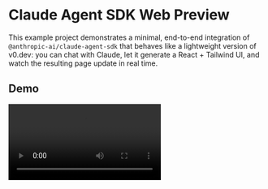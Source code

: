 # Claude Agent SDK Web Preview

This example project demonstrates a minimal, end-to-end integration of `@anthropic-ai/claude-agent-sdk` that behaves like a lightweight version of v0.dev: you can chat with Claude, let it generate a React + Tailwind UI, and watch the resulting page update in real time.

## Demo

<video src="screenshots/claude-code-v0.mp4" controls title="Claude code v0 demo" />

## Key Features
- **Chat-driven UI generation**: A single-page React client streams conversation events over WebSocket and renders Claude's partial responses as they arrive.
- **Live workspace preview**: Each agent session operates inside its own sandbox, and the client mirrors those files into an embedded Sandpack playground for instant feedback.
- **Claude agent orchestration**: The Bun server wraps the Claude Agent SDK, forwards user prompts, and streams tool output back to the browser.
- **Prompt and workspace controls**: The default system prompt lives in `ccsdk/agent-prompt.ts`, while `.agent` stores session workspaces cloned from the `./agent` template directory.

## Project Layout
- `client/`: React interface with chat, message rendering, and the Sandpack-based preview panel.
- `server/`: Bun runtime exposing the WebSocket endpoint (`/ws`) plus REST helpers for workspace sync.
- `ccsdk/`: Claude SDK glue code, including the `AIClient`, `Session` lifecycle manager, and WebSocket handler.
- `shared/`: Cross-runtime TypeScript types for chat messages, attachments, and session state.
- `agent/`: Seed files copied into every new session workspace.
- `.agent/`: Auto-generated at runtime; holds per-session working directories that the agent edits.

## How It Works
1. The browser connects to `ws://localhost:3000/ws`, displays existing session state, and posts user prompts.
2. `server/server.ts` wires the WebSocket to `ccsdk/websocket-handler.ts`, which creates or resumes a `Session`.
3. Each `Session` delegates to `ccsdk/ai-client.ts`, forwarding the user prompt (along with the system prompt from `ccsdk/agent-prompt.ts`) to `@anthropic-ai/claude-agent-sdk`.
4. Streaming responses are broadcast to all subscribers, while filesystem edits are written into `.agent/<sessionId>`.
5. A file watcher reports workspace changes through `workspace_update` messages; the client consumes them and feeds the files into Sandpack for live preview or inspection.

## Getting Started
1. Install Bun (>=1.1) and ensure your `ANTHROPIC_API_KEY` is available in the environment (or an `.env` file that `dotenv` can load).
2. Install dependencies:
   ```bash
   bun install
   ```
3. Start the development server:
   ```bash
   bun run dev
   ```
   The UI is available at `http://localhost:3000`, and the WebSocket endpoint lives at `ws://localhost:3000/ws`.

### Additional Commands
- Run the production build: `bun run build`
- Execute tests: `bun run test`
- Watch tests: `bun run test:watch`
- Coverage report: `bun run test:coverage`

## Customizing the Agent
- **System prompt**: Edit `ccsdk/agent-prompt.ts` to update the instructions Claude receives before each session.
- **Session template**: Populate `agent/` with any starter files (assets, React components, etc.). They are copied into the `.agent/<sessionId>` workspace whenever a new session is created.
- **Workspace rules**: Review `ccsdk/utils/session-workspace.ts` and related utilities if you want to change which files are synchronized or how the sandbox behaves.

## Notes
- The server uses Bun's native `Bun.serve` and PostCSS pipeline to deliver compiled CSS and TypeScript directly during development.
- The preview leverages `@codesandbox/sandpack-react`, so Tailwind classes render immediately via the CDN-loaded runtime.
- `.agent/` contents are disposable and regenerated per session; add it to your git ignore list if you plan to track changes in version control.
